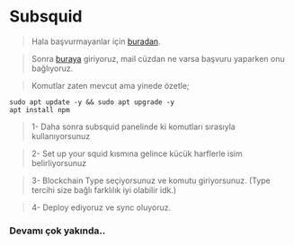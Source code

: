 # Subsquid


> Hala başvurmayanlar için [buradan](https://subsquid.deform.cc/testnetnodeapplication/).

> Sonra [buraya](https://app.subsquid.io/squids/deploy) giriyoruz, mail cüzdan ne varsa başvuru yaparken onu bağlıyoruz.

> Komutlar zaten mevcut ama yinede özetle;

```
sudo apt update -y && sudo apt upgrade -y
apt install npm
```

> 1- Daha sonra subsquid panelinde ki komutları sırasıyla kullanıyorsunuz

> 2- Set up your squid kısmına gelince kücük harflerle isim belirliyorsunuz

> 3- Blockchain Type seçiyorsunuz ve komutu giriyorsunuz. (Type tercihi size bağlı farklılık iyi olabilir idk.)

> 4- Deploy ediyoruz ve sync oluyoruz.

### Devamı çok yakında..

